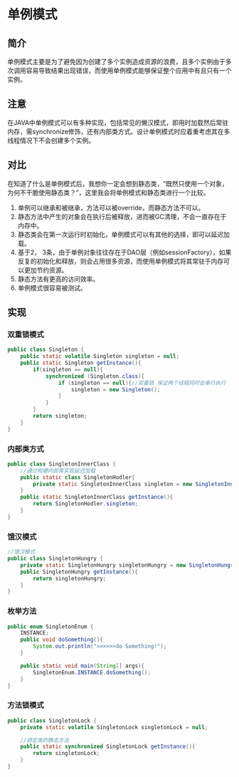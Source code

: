 # 单例模式

## 简介
单例模式主要是为了避免因为创建了多个实例造成资源的浪费，且多个实例由于多次调用容易导致结果出现错误，而使用单例模式能够保证整个应用中有且只有一个实例。
## 注意
在JAVA中单例模式可以有多种实现，包括常见的懒汉模式，即用时加载然后常驻内存，需synchronize修饰，还有内部类方式。设计单例模式时应着重考虑其在多线程情况下不会创建多个实例。
## 对比
在知道了什么是单例模式后，我想你一定会想到静态类，“既然只使用一个对象，为何不干脆使用静态类？”，这里我会将单例模式和静态类进行一个比较。
1. 单例可以继承和被继承，方法可以被override，而静态方法不可以。
2. 静态方法中产生的对象会在执行后被释放，进而被GC清理，不会一直存在于内存中。
3. 静态类会在第一次运行时初始化，单例模式可以有其他的选择，即可以延迟加载。
4. 基于2， 3条，由于单例对象往往存在于DAO层（例如sessionFactory），如果反复的初始化和释放，则会占用很多资源，而使用单例模式将其常驻于内存可以更加节约资源。
5. 静态方法有更高的访问效率。
6. 单例模式很容易被测试。
## 实现
### 双重锁模式
```java
public class Singleton {
    public static volatile Singleton singleton = null;
    public static Singleton getInstance(){
        if(singleton == null){
            synchronized (Singleton.class){
                if (singleton == null){//双重锁 保证两个线程同时会串行执行
                    singleton = new Singleton();
                }
            }
        }
        return singleton;
    }
}
```
### 内部类方式
```java
public class SingletonInnerClass {
    //通过构建内部类实现延迟加载
    public static class SingletonHodler{
        private static SingletonInnerClass singleton = new SingletonInnerClass();
    }
    public static SingletonInnerClass getInstance(){
        return SingletonHodler.singleton;
    }
}
```
### 饿汉模式
```java
//饿汉模式
public class SingletonHungry {
    private static SingletonHungry singletonHungry = new SingletonHungry();
    public SingletonHungry getInstance(){
        return singletonHungry;
    }
}
```
### 枚举方法
```java
public enum SingletonEnum {
    INSTANCE;
    public void doSomething(){
        System.out.println(">>>>>>do Something!");
    }

    public static void main(String[] args){
        SingletonEnum.INSTANCE.doSomething();
    }
}
```
### 方法锁模式
```java
public class SingletonLock {
    private static volatile SingletonLock singletonLock = null;

    //锁定类的静态方法
    public static synchronized SingletonLock getInstance(){
        return singletonLock;
    }
}
```